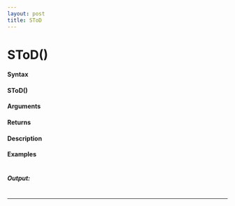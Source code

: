 ```yaml
---
layout: post
title: SToD
---
```


# SToD()


#### Syntax

#### SToD()

#### Arguments

#### Returns

#### Description

#### Examples

```

```

##### Output:

```

```

---